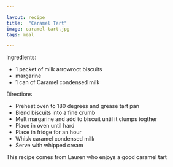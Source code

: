 ```yaml
---

layout: recipe
title:  "Caramel Tart"
image: caramel-tart.jpg
tags: meal

---
```


ingredients:
- 1 packet of milk arrowroot biscuits
- margarine
- 1 can of Caramel condensed milk

Directions
- Preheat oven to 180 degrees and grease tart pan
- Blend biscuits into a fine crumb
- Melt margarine and add to biscuit until it clumps togther 
- Place in oven until hard
- Place in fridge for an hour
- Whisk caramel condensed milk
- Serve with whipped cream 

This recipe comes from Lauren who enjoys a good caramel tart


